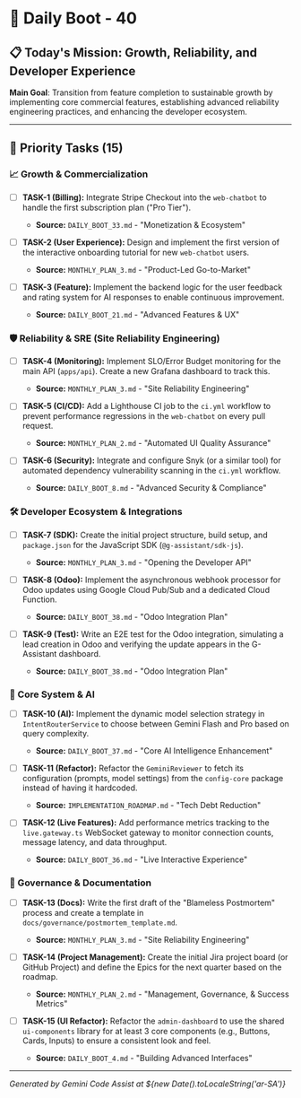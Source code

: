 # 🚀 Daily Boot - 40

## 📋 Today's Mission: Growth, Reliability, and Developer Experience

**Main Goal**: Transition from feature completion to sustainable growth by implementing core commercial features, establishing advanced reliability engineering practices, and enhancing the developer ecosystem.

---

## 🎯 Priority Tasks (15)

### 📈 Growth & Commercialization

- [ ] **TASK-1 (Billing):** Integrate Stripe Checkout into the `web-chatbot` to handle the first subscription plan ("Pro Tier").
  - **Source:** `DAILY_BOOT_33.md` - "Monetization & Ecosystem"

- [ ] **TASK-2 (User Experience):** Design and implement the first version of the interactive onboarding tutorial for new `web-chatbot` users.
  - **Source:** `MONTHLY_PLAN_3.md` - "Product-Led Go-to-Market"

- [ ] **TASK-3 (Feature):** Implement the backend logic for the user feedback and rating system for AI responses to enable continuous improvement.
  - **Source:** `DAILY_BOOT_21.md` - "Advanced Features & UX"

### 🛡️ Reliability & SRE (Site Reliability Engineering)

- [ ] **TASK-4 (Monitoring):** Implement SLO/Error Budget monitoring for the main API (`apps/api`). Create a new Grafana dashboard to track this.
  - **Source:** `MONTHLY_PLAN_3.md` - "Site Reliability Engineering"

- [ ] **TASK-5 (CI/CD):** Add a Lighthouse CI job to the `ci.yml` workflow to prevent performance regressions in the `web-chatbot` on every pull request.
  - **Source:** `MONTHLY_PLAN_2.md` - "Automated UI Quality Assurance"

- [ ] **TASK-6 (Security):** Integrate and configure Snyk (or a similar tool) for automated dependency vulnerability scanning in the `ci.yml` workflow.
  - **Source:** `DAILY_BOOT_8.md` - "Advanced Security & Compliance"

### 🛠️ Developer Ecosystem & Integrations

- [ ] **TASK-7 (SDK):** Create the initial project structure, build setup, and `package.json` for the JavaScript SDK (`@g-assistant/sdk-js`).
  - **Source:** `MONTHLY_PLAN_3.md` - "Opening the Developer API"

- [ ] **TASK-8 (Odoo):** Implement the asynchronous webhook processor for Odoo updates using Google Cloud Pub/Sub and a dedicated Cloud Function.
  - **Source:** `DAILY_BOOT_38.md` - "Odoo Integration Plan"

- [ ] **TASK-9 (Test):** Write an E2E test for the Odoo integration, simulating a lead creation in Odoo and verifying the update appears in the G-Assistant dashboard.
  - **Source:** `DAILY_BOOT_38.md` - "Odoo Integration Plan"

### 🧠 Core System & AI

- [ ] **TASK-10 (AI):** Implement the dynamic model selection strategy in `IntentRouterService` to choose between Gemini Flash and Pro based on query complexity.
  - **Source:** `DAILY_BOOT_37.md` - "Core AI Intelligence Enhancement"

- [ ] **TASK-11 (Refactor):** Refactor the `GeminiReviewer` to fetch its configuration (prompts, model settings) from the `config-core` package instead of having it hardcoded.
  - **Source:** `IMPLEMENTATION_ROADMAP.md` - "Tech Debt Reduction"

- [ ] **TASK-12 (Live Features):** Add performance metrics tracking to the `live.gateway.ts` WebSocket gateway to monitor connection counts, message latency, and data throughput.
  - **Source:** `DAILY_BOOT_36.md` - "Live Interactive Experience"

### 📜 Governance & Documentation

- [ ] **TASK-13 (Docs):** Write the first draft of the "Blameless Postmortem" process and create a template in `docs/governance/postmortem_template.md`.
  - **Source:** `MONTHLY_PLAN_3.md` - "Site Reliability Engineering"

- [ ] **TASK-14 (Project Management):** Create the initial Jira project board (or GitHub Project) and define the Epics for the next quarter based on the roadmap.
  - **Source:** `MONTHLY_PLAN_2.md` - "Management, Governance, & Success Metrics"

- [ ] **TASK-15 (UI Refactor):** Refactor the `admin-dashboard` to use the shared `ui-components` library for at least 3 core components (e.g., Buttons, Cards, Inputs) to ensure a consistent look and feel.
  - **Source:** `DAILY_BOOT_4.md` - "Building Advanced Interfaces"

---
*Generated by Gemini Code Assist at ${new Date().toLocaleString('ar-SA')}*